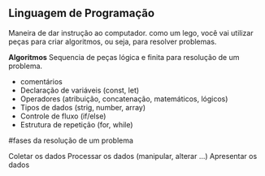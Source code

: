 ## Linguagem de Programação

Maneira de dar instrução ao computador.
como um lego, você vai utilizar peças para criar algoritmos, ou seja, para resolver problemas.

**Algoritmos**  Sequencia de peças lógica e finita para resolução de um problema.

- comentários
- Declaração de variáveis (const, let)
- Operadores (atribuição, concatenação, matemáticos, lógicos)
- Tipos de dados (strig, number, array)
- Controle de fluxo (if/else)
- Estrutura de repetição (for, while)

#fases da resolução de um problema

Coletar os dados
Processar os dados (manipular, alterar ...)
Apresentar os dados